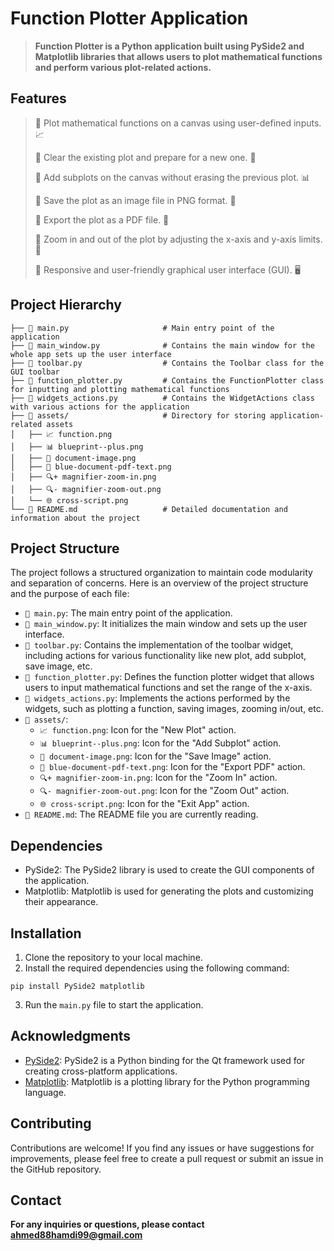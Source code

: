 # Function Plotter Application

> **Function Plotter is a Python application built using PySide2 and Matplotlib libraries that allows users to plot mathematical functions and perform various plot-related actions.**

## Features

> 🔹 Plot mathematical functions on a canvas using user-defined inputs. 📈  
>
> 🔹 Clear the existing plot and prepare for a new one. 🧹
> 
> 🔹 Add subplots on the canvas without erasing the previous plot. 📊
> 
> 🔹 Save the plot as an image file in PNG format. 💾
> 
> 🔹 Export the plot as a PDF file. 📄
> 
> 🔹 Zoom in and out of the plot by adjusting the x-axis and y-axis limits. 🔎
> 
> 🔹 Responsive and user-friendly graphical user interface (GUI). 🖥️

## Project Hierarchy
```
├── 🐍 main.py                     # Main entry point of the application
├── 🐍 main_window.py              # Contains the main window for the whole app sets up the user interface
├── 🐍 toolbar.py                  # Contains the Toolbar class for the GUI toolbar
├── 🐍 function_plotter.py         # Contains the FunctionPlotter class for inputting and plotting mathematical functions
├── 🐍 widgets_actions.py          # Contains the WidgetActions class with various actions for the application
├── 📂 assets/                     # Directory for storing application-related assets
│   ├── 📈 function.png
│   ├── 📊 blueprint--plus.png
│   ├── 💾 document-image.png
│   ├── 📄 blue-document-pdf-text.png
│   ├── 🔍+ magnifier-zoom-in.png
│   ├── 🔍- magnifier-zoom-out.png
│   └── 🌐 cross-script.png
└── 📃 README.md                   # Detailed documentation and information about the project
```



## Project Structure

The project follows a structured organization to maintain code modularity and separation of concerns. Here is an overview of the project structure and the purpose of each file:

- `🐍 main.py`: The main entry point of the application.
- `🐍 main_window.py`: It initializes the main window and sets up the user interface.
- `🐍 toolbar.py`: Contains the implementation of the toolbar widget, including actions for various functionality like new plot, add subplot, save image, etc.
- `🐍 function_plotter.py`: Defines the function plotter widget that allows users to input mathematical functions and set the range of the x-axis.
- `🐍 widgets_actions.py`: Implements the actions performed by the widgets, such as plotting a function, saving images, zooming in/out, etc.
- `📂 assets/`:
  - `📈 function.png`: Icon for the "New Plot" action.
  - `📊 blueprint--plus.png`: Icon for the "Add Subplot" action.
  - `💾 document-image.png`: Icon for the "Save Image" action.
  - `📄 blue-document-pdf-text.png`: Icon for the "Export PDF" action.
  - `🔍+ magnifier-zoom-in.png`: Icon for the "Zoom In" action.
  - `🔍- magnifier-zoom-out.png`: Icon for the "Zoom Out" action.
  - `🌐 cross-script.png`: Icon for the "Exit App" action.
- `📃 README.md`: The README file you are currently reading.

## Dependencies

- PySide2: The PySide2 library is used to create the GUI components of the application.
- Matplotlib: Matplotlib is used for generating the plots and customizing their appearance.

## Installation

1. Clone the repository to your local machine.
2. Install the required dependencies using the following command:
```
pip install PySide2 matplotlib
```
3. Run the `main.py` file to start the application.


## Acknowledgments

- [PySide2](https://wiki.qt.io/Qt_for_Python): PySide2 is a Python binding for the Qt framework used for creating cross-platform applications.
- [Matplotlib](https://matplotlib.org/): Matplotlib is a plotting library for the Python programming language.

## Contributing

Contributions are welcome! If you find any issues or have suggestions for improvements, please feel free to create a pull request or submit an issue in the GitHub repository.

## Contact

**For any inquiries or questions, please contact [ahmed88hamdi99@gmail.com](ahmed88hamdi99@gmail.com)**
